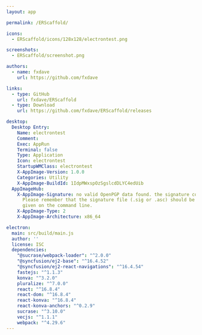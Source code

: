 ```yaml
---
layout: app

permalink: /ERScaffold/

icons:
  - ERScaffold/icons/128x128/electrontest.png

screenshots:
  - ERScaffold/screenshot.png

authors:
  - name: fxdave
    url: https://github.com/fxdave

links:
  - type: GitHub
    url: fxdave/ERScaffold
  - type: Download
    url: https://github.com/fxdave/ERScaffold/releases

desktop:
  Desktop Entry:
    Name: electrontest
    Comment: 
    Exec: AppRun
    Terminal: false
    Type: Application
    Icon: electrontest
    StartupWMClass: electrontest
    X-AppImage-Version: 1.0.0
    Categories: Utility
    X-AppImage-BuildId: 1IdpMWxspOzSgslcdDLYC4edUib
  AppImageHub:
    X-AppImage-Signature: no valid OpenPGP data found. the signature could not be verified.
      Please remember that the signature file (.sig or .asc) should be the first file
      given on the command line.
    X-AppImage-Type: 2
    X-AppImage-Architecture: x86_64

electron:
  main: src/build/main.js
  author: ''
  license: ISC
  dependencies:
    "@sucrase/webpack-loader": "^2.0.0"
    "@syncfusion/ej2-base": "^16.4.52"
    "@syncfusion/ej2-react-navigations": "^16.4.54"
    fastejs: "^1.1.3"
    konva: "^3.2.0"
    pluralize: "^7.0.0"
    react: "^16.8.4"
    react-dom: "^16.8.4"
    react-konva: "^16.8.4"
    react-konva-anchors: "^0.2.9"
    sucrase: "^3.10.0"
    vecjs: "^1.1.1"
    webpack: "^4.29.6"
---
```

